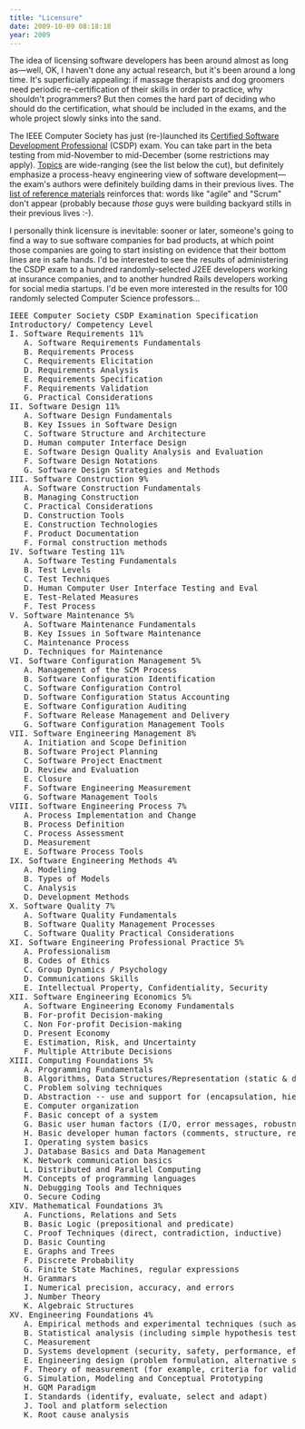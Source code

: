 ```yaml
---
title: "Licensure"
date: 2009-10-09 08:18:18
year: 2009
---
```

The idea of licensing software developers has been around almost as long as—well, OK, I haven't done any actual research, but it's been around a long time. It's superficially appealing: if massage therapists and dog groomers need periodic re-certification of their skills in order to practice, why shouldn't programmers? But then comes the hard part of deciding who should do the certification, what should be included in the exams, and the whole project slowly sinks into the sand.

The IEEE Computer Society has just (re-)launched its <a href="http://www2.computer.org/portal/web/certification/csdpbeta">Certified Software Development Professional</a> (CSDP) exam. You can take part in the beta testing from mid-November to mid-December (some restrictions may apply). <a href="http://www2.computer.org/portal/c/document_library/get_file?uuid=c215a769-5125-4980-b62e-c83a28e4bab7&amp;groupId=72508">Topics</a> are wide-ranging (see the list below the cut), but definitely emphasize a process-heavy engineering view of software development—the exam's authors were definitely building dams in their previous lives. The <a href="http://www2.computer.org/portal/c/document_library/get_file?uuid=bbd77606-9f81-4dff-b82e-44c2f74fec9d&amp;groupId=72508">list of reference materials</a> reinforces that: words like "agile" and "Scrum" don't appear (probably because <em>those</em> guys were building backyard stills in their previous lives :-).

I personally think licensure is inevitable: sooner or later, someone's going to find a way to sue software companies for bad products, at which point those companies are going to start insisting on evidence that their bottom lines are in safe hands. I'd be interested to see the results of administering the CSDP exam to a hundred randomly-selected J2EE developers working at insurance companies, and to another hundred Rails developers working for social media startups.  I'd be even more interested in the results for 100 randomly selected Computer Science professors…

<pre>IEEE Computer Society CSDP Examination Specification
Introductory/ Competency Level
I. Software Requirements 11%
   A. Software Requirements Fundamentals
   B. Requirements Process
   C. Requirements Elicitation
   D. Requirements Analysis
   E. Requirements Specification
   F. Requirements Validation
   G. Practical Considerations
II. Software Design 11%
   A. Software Design Fundamentals
   B. Key Issues in Software Design
   C. Software Structure and Architecture
   D. Human computer Interface Design
   E. Software Design Quality Analysis and Evaluation
   F. Software Design Notations
   G. Software Design Strategies and Methods
III. Software Construction 9%
   A. Software Construction Fundamentals
   B. Managing Construction
   C. Practical Considerations
   D. Construction Tools
   E. Construction Technologies
   F. Product Documentation
   F. Formal construction methods
IV. Software Testing 11%
   A. Software Testing Fundamentals
   B. Test Levels
   C. Test Techniques
   D. Human Computer User Interface Testing and Eval
   E. Test-Related Measures
   F. Test Process
V. Software Maintenance 5%
   A. Software Maintenance Fundamentals
   B. Key Issues in Software Maintenance
   C. Maintenance Process
   D. Techniques for Maintenance
VI. Software Configuration Management 5%
   A. Management of the SCM Process
   B. Software Configuration Identification
   C. Software Configuration Control
   D. Software Configuration Status Accounting
   E. Software Configuration Auditing
   F. Software Release Management and Delivery
   G. Software Configuration Management Tools
VII. Software Engineering Management 8%
   A. Initiation and Scope Definition
   B. Software Project Planning
   C. Software Project Enactment
   D. Review and Evaluation
   E. Closure
   F. Software Engineering Measurement
   G. Software Management Tools
VIII. Software Engineering Process 7%
   A. Process Implementation and Change
   B. Process Definition
   C. Process Assessment
   D. Measurement
   E. Software Process Tools
IX. Software Engineering Methods 4%
   A. Modeling
   B. Types of Models
   C. Analysis
   D. Development Methods
X. Software Quality 7%
   A. Software Quality Fundamentals
   B. Software Quality Management Processes
   C. Software Quality Practical Considerations
XI. Software Engineering Professional Practice 5%
   A. Professionalism
   B. Codes of Ethics
   C. Group Dynamics / Psychology
   D. Communications Skills
   E. Intellectual Property, Confidentiality, Security
XII. Software Engineering Economics 5%
   A. Software Engineering Economy Fundamentals
   B. For-profit Decision-making
   C. Non For-profit Decision-making
   D. Present Economy
   E. Estimation, Risk, and Uncertainty
   F. Multiple Attribute Decisions
XIII. Computing Foundations 5%
   A. Programming Fundamentals
   B. Algorithms, Data Structures/Representation (static &amp; dynamic) and Complexity
   C. Problem solving techniques
   D. Abstraction -- use and support for (encapsulation, hierarchy, and so on)
   E. Computer organization
   F. Basic concept of a system
   G. Basic user human factors (I/O, error messages, robustness)
   H. Basic developer human factors (comments, structure, readability)
   I. Operating system basics
   J. Database Basics and Data Management
   K. Network communication basics
   L. Distributed and Parallel Computing
   M. Concepts of programming languages
   N. Debugging Tools and Techniques
   O. Secure Coding
XIV. Mathematical Foundations 3%
   A. Functions, Relations and Sets
   B. Basic Logic (prepositional and predicate)
   C. Proof Techniques (direct, contradiction, inductive)
   D. Basic Counting
   E. Graphs and Trees
   F. Discrete Probability
   G. Finite State Machines, regular expressions
   H. Grammars
   I. Numerical precision, accuracy, and errors
   J. Number Theory
   K. Algebraic Structures
XV. Engineering Foundations 4%
   A. Empirical methods and experimental techniques (such as computer-related measuring techniques for CPU and memory usage)
   B. Statistical analysis (including simple hypothesis testing, estimating, regression, and correlation)
   C. Measurement
   D. Systems development (security, safety, performance, effects of scaling, feature interaction, and so on)
   E. Engineering design (problem formulation, alternative solutions, feasibility, and so on)
   F. Theory of measurement (for example, criteria for valid measurement)
   G. Simulation, Modeling and Conceptual Prototyping
   H. GQM Paradigm
   I. Standards (identify, evaluate, select and adapt)
   J. Tool and platform selection
   K. Root cause analysis</pre>
